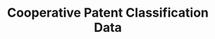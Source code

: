 ---
layout: default
bigquery: https://console.cloud.google.com/bigquery?p=patents-public-data&d=cpc&page=dataset
citation: '“Cooperative Patent Classification” by the EPO and USPTO, for public use. '
contributors: EPO, USPTO
cost: None
description: Cooperative Patent Classification Data contains the scheme and definitions
  of the Cooperative Patent Classification system for classifying patent documents.
  The CPC is the result of a partnership between the EPO and the USPTO in their joint
  effort to develop a common, internationally compatible classification system for
  technical documents, in particular patent publications, which will be used by both
  offices in the patent granting process
documentation: https://www.cooperativepatentclassification.org/cpcSchemeAndDefinitions
last_edit: Mon, 04 Apr 2022 19:07:06 GMT
location: https://www.cooperativepatentclassification.org/index
maintained_by: USPTO, EPO
schema_fields: '[''titleFull'', ''residual_references'', ''dateRevised'', ''breakdownCode'',
  ''not_allocatable'', ''level'', ''sizeCache'', ''childGroups'', ''child_groups'',
  ''ipc_concordant'', ''title_full'', ''status'', ''limitingReferences'', ''children'',
  ''additional_only'', ''application_references'', ''symbol'', ''limiting_references'',
  ''date_revised'', ''definition'', ''residualReferences'', ''applicationReferences'',
  ''parents'', ''titlePart'', ''glossary'', ''breakdown_code'', ''informativeReferences'',
  ''notAllocatable'', ''informative_references'', ''ipcConcordant'', ''synonyms'',
  ''title_part'']'
shortname: cooperative_patent_classification
tags:
- patents
- science
title: Cooperative Patent Classification Data
uuid: 984374a7-16e9-4b35-9445-458daceb01bf
---